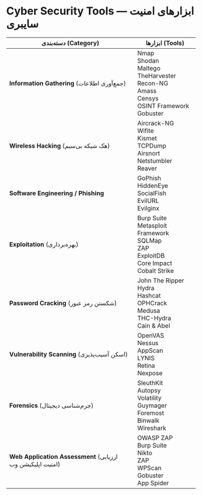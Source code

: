 # Cyber Security Tools — ابزارهای امنیت سایبری

| دسته‌بندی (Category) | ابزارها (Tools) |
|---|---|
| **Information Gathering** (جمع‌آوری اطلاعات) | Nmap<br>Shodan<br>Maltego<br>TheHarvester<br>Recon-NG<br>Amass<br>Censys<br>OSINT Framework<br>Gobuster |
| **Wireless Hacking** (هک شبکه بی‌سیم) | Aircrack-NG<br>Wifite<br>Kismet<br>TCPDump<br>Airsnort<br>Netstumbler<br>Reaver |
| **Software Engineering / Phishing** | GoPhish<br>HiddenEye<br>SocialFish<br>EvilURL<br>Evilginx |
| **Exploitation** (بهره‌برداری) | Burp Suite<br>Metasploit Framework<br>SQLMap<br>ZAP<br>ExploitDB<br>Core Impact<br>Cobalt Strike |
| **Password Cracking** (شکستن رمز عبور) | John The Ripper<br>Hydra<br>Hashcat<br>OPHCrack<br>Medusa<br>THC-Hydra<br>Cain & Abel |
| **Vulnerability Scanning** (اسکن آسیب‌پذیری) | OpenVAS<br>Nessus<br>AppScan<br>LYNIS<br>Retina<br>Nexpose |
| **Forensics** (جرم‌شناسی دیجیتال) | SleuthKit<br>Autopsy<br>Volatility<br>Guymager<br>Foremost<br>Binwalk<br>Wireshark |
| **Web Application Assessment** (ارزیابی امنیت اپلیکیشن وب) | OWASP ZAP<br>Burp Suite<br>Nikto<br>ZAP<br>WPScan<br>Gobuster<br>App Spider |

